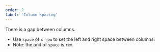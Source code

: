 ```yaml
---
order: 2
label: 'Column spacing'
---
```


There is a gap between columns.

- Use `space` of `x-row` to set the left and right space between columns.
- Note: the unit of `space` is `rem`.
